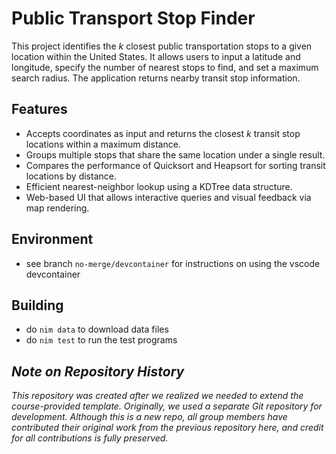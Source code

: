# Public Transport Stop Finder

This project identifies the *k* closest public transportation stops to a given location within the United States. It allows users to input a latitude and longitude, specify the number of nearest stops to find, and set a maximum search radius. The application returns nearby transit stop information.

## Features

- Accepts coordinates as input and returns the closest *k* transit stop locations within a maximum distance.
- Groups multiple stops that share the same location under a single result.
- Compares the performance of Quicksort and Heapsort for sorting transit locations by distance.
- Efficient nearest-neighbor lookup using a KDTree data structure.
- Web-based UI that allows interactive queries and visual feedback via map rendering.

## Environment

- see branch `no-merge/devcontainer` for instructions on using the vscode devcontainer

## Building

- do `nim data` to download data files
- do `nim test` to run the test programs

## *Note on Repository History*

*This repository was created after we realized we needed to extend the course-provided template. Originally, we used a separate Git repository for development. Although this is a new repo, all group members have contributed their original work from the previous repository here, and credit for all contributions is fully preserved.*
